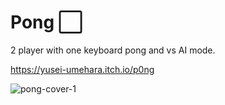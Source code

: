 # Pong ⬜

2 player with one keyboard pong and vs AI mode.

https://yusei-umehara.itch.io/p0ng


![pong-cover-1](https://user-images.githubusercontent.com/86896365/145346422-d3be2bbf-796b-4277-919e-7511fa5cdc82.png)
